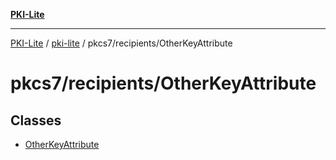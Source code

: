 [**PKI-Lite**](../../../../README.md)

---

[PKI-Lite](../../../../README.md) / [pki-lite](../../../README.md) / pkcs7/recipients/OtherKeyAttribute

# pkcs7/recipients/OtherKeyAttribute

## Classes

- [OtherKeyAttribute](classes/OtherKeyAttribute.md)
